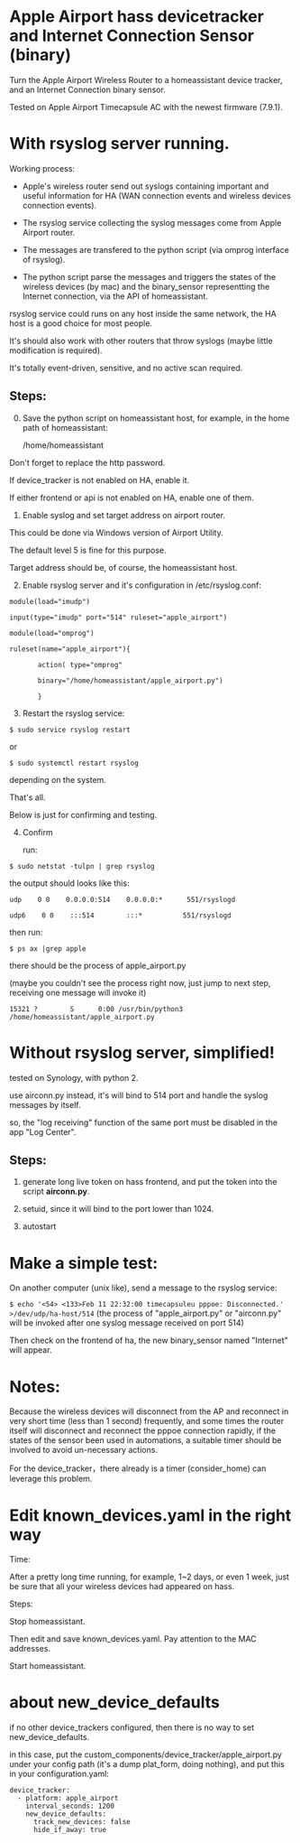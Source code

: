 # Apple Airport hass devicetracker and Internet Connection Sensor (binary)
Turn the Apple Airport Wireless Router to a homeassistant device tracker, and an Internet Connection binary sensor.

Tested on Apple Airport Timecapsule AC with the newest firmware (7.9.1).

# With rsyslog server running.

Working process:

- Apple's wireless router send out syslogs containing important and useful information for HA (WAN connection events and wireless devices connection events).

- The rsyslog service collecting the syslog messages come from Apple Airport router.

- The messages are transfered to the python script (via omprog interface of rsyslog).

- The python script parse the messages and triggers the states of the wireless devices (by mac) and the binary_sensor representting the Internet connection, via the API of homeassistant.

rsyslog service could runs on any host inside the same network, the HA host is a good choice for most people.

It's should also work with other routers that throw syslogs (maybe little modification is required).

It's totally event-driven, sensitive, and no active scan required. 

## Steps:

0. Save the python script on homeassistant host, for example, in the home path of homeassistant:

   /home/homeassistant

Don't forget to replace the http password.

If device_tracker is not enabled on HA, enable it.

If either frontend or api is not enabled on HA, enable one of them.

1. Enable syslog and set target address on airport router.

  This could be done via Windows version of Airport Utility.

  The default level 5 is fine for this purpose.

  Target address should be, of course, the homeassistant host.


2. Enable rsyslog server and it's configuration in /etc/rsyslog.conf:

``` 
module(load="imudp")

input(type="imudp" port="514" ruleset="apple_airport")

module(load="omprog")

ruleset(name="apple_airport"){

       action( type="omprog"

       binary="/home/homeassistant/apple_airport.py")

       } 
```

3. Restart the rsyslog service:

`
$ sudo service rsyslog restart
`

or

`
$ sudo systemctl restart rsyslog
`

depending on the system.

That's all.

Below is just for confirming and testing.

4. Confirm

    run:

`
$ sudo netstat -tulpn | grep rsyslog
`

the output should looks like this:

```
udp    0 0    0.0.0.0:514    0.0.0.0:*      551/rsyslogd 

udp6    0 0    :::514        :::*          551/rsyslogd
```

then run:

`
$ ps ax |grep apple
`

there should be the process of apple_airport.py 

(maybe you couldn't see the process right now, just jump to next step, receiving one message will invoke it)

`
15321 ?        S      0:00 /usr/bin/python3 /home/homeassistant/apple_airport.py
`
# Without rsyslog server, simplified!
tested on Synology, with python 2.

use airconn.py instead, it's will bind to 514 port and handle the syslog messages by itself.

so, the "log receiving" function of the same port must be disabled in the app "Log Center".
## Steps:
1. generate long live token on hass frontend, and put the token into the script __airconn.py__.

2. setuid, since it will bind to the port lower than 1024.

3. autostart

# Make a simple test:

On another computer (unix like), send a message to the rsyslog service:

`
$ echo '<54> <133>Feb 11 22:32:00 timecapsuleu pppoe: Disconnected.' >/dev/udp/ha-host/514
`
(the process of "apple_airport.py" or "airconn.py" will be invoked after one syslog message received on port 514)

Then check on the frontend of ha, the new binary_sensor named "Internet" will appear.

# Notes:
Because the wireless devices will disconnect from the AP and reconnect in very short time (less than 1 second) frequently, and some times the router itself will disconnect and reconnect the pppoe connection rapidly, if the states of the sensor been used in automations, a suitable timer should be involved to avoid un-necessary actions.

For the device_tracker，there already is a timer (consider_home) can leverage this problem. 

# Edit known_devices.yaml in the right way

Time:

After a pretty long time running, for example, 1~2 days, or even 1 week, just be sure that all your wireless devices had appeared on hass.

Steps:

Stop homeassistant.

Then edit and save known_devices.yaml. Pay attention to the MAC addresses.

Start homeassistant.

# about new_device_defaults
if no other device_trackers configured, then there is no way to set new_device_defaults.

in this case, put the custom_components/device_tracker/apple_airport.py under your config path (it's a dump plat_form, doing nothing), and put this in your configuration.yaml:

```
device_tracker:
  - platform: apple_airport
    interval_seconds: 1200
    new_device_defaults:
      track_new_devices: false
      hide_if_away: true
```
